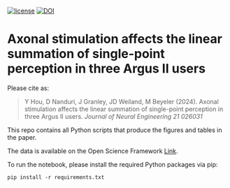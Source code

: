 [![license](https://img.shields.io/badge/License-MIT-blue.svg)](https://github.com/bionicvisionlab/2024-ArgusPairs/blob/master/LICENSE)
[![DOI](https://img.shields.io/badge/DOI-10.1088%2F1741--2552%2Fad31c4-orange)](https://doi.org/10.1088/1741-2552/ad31c4)

# Axonal stimulation affects the linear summation of single-point perception in three Argus II users

Please cite as:

> Y Hou, D Nanduri, J Granley, JD Weiland, M Beyeler (2024). Axonal stimulation affects the linear summation of single-point perception
> in three Argus II users. *Journal of Neural Engineering 21 026031*

This repo contains all Python scripts that produce the figures and tables in the paper.

The data is available on the Open Science Framework [Link](https://osf.io/34rb2).

To run the notebook, please install the required Python packages via pip:

```
pip install -r requirements.txt
```
